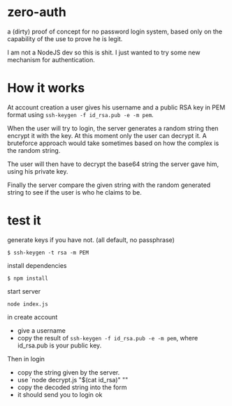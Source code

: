 # zero-auth
a (dirty) proof of concept for no password login system, based only on the capability of the use to prove he is legit.

I am not a NodeJS dev so this is shit. I just wanted to try some new mechanism for authentication.

# How it works
At account creation a user gives his username and a public RSA key in PEM format using `ssh-keygen -f id_rsa.pub -e -m pem`.

When the user will try to login, the server generates a random string then encrypt it with the key. At this moment only the user can decrypt it.
A bruteforce approach would take sometimes based on how the complex is the random string.

The user will then have to decrypt the base64 string the server gave him, using his private key.

Finally the server compare the given string with the random generated string to see if the user is who he claims to be.

# test it

generate keys if you have not. (all default, no passphrase)
```
$ ssh-keygen -t rsa -m PEM
```

install dependencies
```
$ npm install
```

start server
```
node index.js
```

in create account
- give a username
- copy the result of `ssh-keygen -f id_rsa.pub -e -m pem`, where id_rsa.pub is your public key.

Then in login
- copy the string given by the server.
- use `node decrypt.js "$(cat id_rsa)" "<text from server>"
- copy the decoded string into the form
- it should send you to login ok
